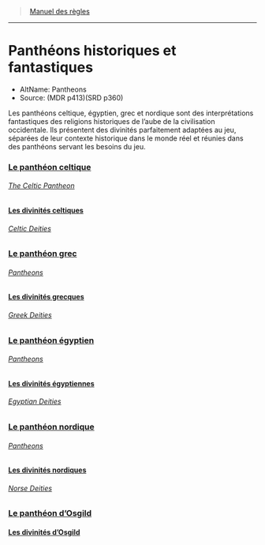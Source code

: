 ﻿---
!Items
Name: Panthéons historiques et fantastiques
AltName: Pantheons
Source: (MDR p413)(SRD p360)
Id: pantheons_hd.md#panthéons-historiques-et-fantastiques
RootId: pantheons_hd.md
ParentLink: index.md
ParentName: Manuel des règles
NameLevel: 1
Attributes:
  ParentNameLink: '[Manuel des règles](index.md)'
  Markdown: >+
    >  <!--ParentNameLink-->[Manuel des règles](index.md)<!--/ParentNameLink-->


    ---



    # <!--Name-->Panthéons historiques et fantastiques<!--/Name-->


    - AltName: <!--AltName-->Pantheons<!--/AltName-->

    - Source: <!--Source-->(MDR p413)(SRD p360)<!--/Source-->


    Les panthéons celtique, égyptien, grec et nordique sont des interprétations fantastiques des religions historiques de l’aube de la civilisation occidentale. Ils présentent des divinités parfaitement adaptées au jeu, séparées de leur contexte historique dans le monde réel et réunies dans des panthéons servant les besoins du jeu.

  Name: Panthéons historiques et fantastiques
  AltName: Pantheons
  Source: (MDR p413)(SRD p360)
AttributesDictionary: >+
  ParentNameLink: '[Manuel des règles](index.md)'

  Markdown: >+

    >  <!--ParentNameLink-->[Manuel des règles](index.md)<!--/ParentNameLink-->





    ---







    # <!--Name-->Panthéons historiques et fantastiques<!--/Name-->





    - AltName: <!--AltName-->Pantheons<!--/AltName-->



    - Source: <!--Source-->(MDR p413)(SRD p360)<!--/Source-->





    Les panthéons celtique, égyptien, grec et nordique sont des interprétations fantastiques des religions historiques de l’aube de la civilisation occidentale. Ils présentent des divinités parfaitement adaptées au jeu, séparées de leur contexte historique dans le monde réel et réunies dans des panthéons servant les besoins du jeu.



  Name: Panthéons historiques et fantastiques

  AltName: Pantheons

  Source: (MDR p413)(SRD p360)

---
>  [Manuel des règles](index.md)

---


# Panthéons historiques et fantastiques

- AltName: Pantheons
- Source: (MDR p413)(SRD p360)

Les panthéons celtique, égyptien, grec et nordique sont des interprétations fantastiques des religions historiques de l’aube de la civilisation occidentale. Ils présentent des divinités parfaitement adaptées au jeu, séparées de leur contexte historique dans le monde réel et réunies dans des panthéons servant les besoins du jeu.



### [Le panthéon celtique](hd_pantheons_le_pantheon_celtique.md)

###### _[The Celtic Pantheon](hd_pantheons_le_pantheon_celtique.md)_



#### [Les divinités celtiques](hd_pantheons_les_divinites_celtiques.md)

###### _[Celtic Deities](hd_pantheons_les_divinites_celtiques.md)_



### [Le panthéon grec](hd_pantheons_le_pantheon_grec.md)

###### _[Pantheons](hd_pantheons_le_pantheon_grec.md)_



#### [Les divinités grecques](hd_pantheons_les_divinites_grecques.md)

###### _[Greek Deities](hd_pantheons_les_divinites_grecques.md)_



### [Le panthéon égyptien](hd_pantheons_le_pantheon_egyptien.md)

###### _[Pantheons ](hd_pantheons_le_pantheon_egyptien.md)_



#### [Les divinités égyptiennes](hd_pantheons_les_divinites_egyptiennes.md)

###### _[Egyptian Deities](hd_pantheons_les_divinites_egyptiennes.md)_



### [Le panthéon nordique](hd_pantheons_le_pantheon_nordique.md)

###### _[Pantheons ](hd_pantheons_le_pantheon_nordique.md)_



#### [Les divinités nordiques](hd_pantheons_les_divinites_nordiques.md)

###### _[Norse Deities](hd_pantheons_les_divinites_nordiques.md)_



### [Le panthéon d’Osgild](hd_pantheons_le_pantheon_d_osgild.md)



#### [Les divinités d’Osgild](hd_pantheons_les_divinites_d_osgild.md)

